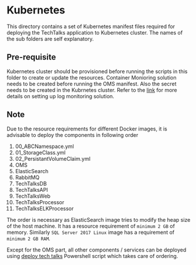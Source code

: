 # Kubernetes

This directory contains a set of Kubernetes manifest files required for deploying the TechTalks application to Kubernetes cluster. The names of the sub folders are self explanatory.

## Pre-requisite

Kubernetes cluster should be provisioned before running the scripts in this folder to create or update the resources. Container Monioring solution needs to be created before running the OMS manifest. Also the secret needs to be created in the Kubrnetes cluster. Refer to the [link](https://docs.microsoft.com/en-us/azure/aks/tutorial-kubernetes-monitor) for more details on setting up log monitoring solution.

## Note

Due to the resource requirements for different Docker images, it is advisable to deploy the components in following order

1. 00_ABCNamespace.yml
2. 01_StorageClass.yml
3. 02_PersistantVolumeClaim.yml
4. OMS
5. ElasticSearch
6. RabbitMQ
7. TechTalksDB
8. TechTalksAPI
9. TechTalksWeb
10. TechTalksProcessor
11. TechTalksELKProcessor

The order is necessary as ElasticSearch image tries to modify the heap size of the host machine. It has a resource requirement of `minimum 2 GB` of memory. Similarly `SQL Server 2017 Linux` image has a requirement of `minimum 2 GB RAM`.

Except for the OMS part, all other components / services can be deployed using [deploy tech talks](../Powershell/deployTechTalks.ps1) Powershell script which takes care of ordering.